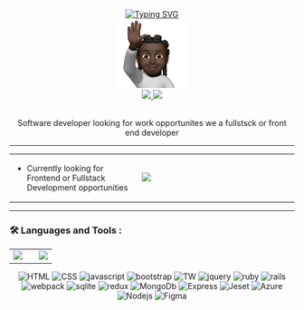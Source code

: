 <div id="header" align="center">
 <a href="https://git.io/typing-svg">
<a href="https://git.io/typing-svg"><img src="https://readme-typing-svg.demolab.com?font=Fira+Code&size=36&duration=4000&pause=200&color=135001&background=FFFFFF&center=true&vCenter=true&multiline=true&width=1000&height=160&lines=Hey+There%2C+I'm+Austin+Johnson;Technically+Austin+Johnson;Fullstack+Web+Developer+and+IT+Professional" alt="Typing SVG" /></a>

</div>

<div id="avatar" align="center">
 <img src="27DDC5C7-77D7-4E81-ADE7-BF527961DDE5.png" width="25%">
</div>
                                                                                   
<div id="social-badges" align="center">
  <a href="https://www.linkedin.com/in/austinjjohnson/" id="linkedin">
    <img src="https://img.shields.io/badge/LinkedIn-blue?logo=linkedin&logoColor=white&style=for-the-badge">
  </a>
  
  <a href="https://twitter.com/TechnicallyAJ" id="twitter">
    <img src="https://img.shields.io/badge/Twitter-blue?logo=twitter&logoColor=white&style=for-the-badge">
  </a>
</div>

<div id="activity-badges" align="center">
  <a href="">
    <img src="https://komarev.com/ghpvc/?username=TechnicallyAustin&style=flat-square&color=blue" alt=""/>
  </a>
</div>
 
 <div id="about-me" align="center">
   <p>Software developer looking for work opportunites we a fullstsck or front end developer </p>
 </div>
    
   ---

 <div id="currently" align="center">
  <table width="100%">
   <tr>
    <td width=45%">
  <ul>
   <li>Currently looking for Frontend or Fullstack Development opportunities</li>

  </ul>
     </td>
    <td width=55%">
      <img src="https://wakatime.com/share/@TechnicallyAustin/6b3118df-d4e0-45b6-bec4-ab00b32a129d.svg" width="100%">
    </td>
   </tr>
   </table>
  
 </div>

  ---
  
  ### 🛠️ Languages and Tools :
  <table align="center" width="100%">
   <tr>
     <td width="60%">
       <a id="github-stats" align="justify">
        <img src="https://github-readme-stats.vercel.app/api?username=TechnicallyAustin&count_private=true" width="100%">
       </a>
     </td>
     <td>
      <a id="top-lang" width="40%">
       <img src="https://github-readme-stats.vercel.app/api/top-langs/?username=TechnicallyAustin&size_weight=0.5&count_weight=0.5" width="100%">
      </a>
     </td>
    
   </tr>                                                                                                             </table>
 <div id="language-badges" align="center">
   <a>
    <img src="https://img.shields.io/badge/HTML5-E34F26.svg?style=for-the-badge&logo=HTML5&logoColor=white" alt="HTML" id="HTML">
   </a>
    <a>
    <img src="https://img.shields.io/badge/CSS3-1572B6.svg?style=for-the-badge&logo=CSS3&logoColor=white" alt="CSS" id="CSS">
   </a>
    <a>
    <img src="https://img.shields.io/badge/JavaScript-F7DF1E.svg?style=for-the-badge&logo=JavaScript&logoColor=black" alt="javascript" id="javascript">
   </a>
    <a>
    <img src="https://img.shields.io/badge/Bootstrap-7952B3.svg?style=for-the-badge&logo=Bootstrap&logoColor=white" alt="bootstrap" id="bootstrap">
   </a>
  <a>
   <img src='https://img.shields.io/badge/Tailwind_CSS-38B2AC?style=for-the-badge&logo=tailwind-css&logoColor=white' alt="TW" id="TW"/>
   <a/>
    <a>
    <img src="https://img.shields.io/badge/jQuery-0769AD.svg?style=for-the-badge&logo=jQuery&logoColor=white" alt="jquery" id="jquery">
   </a>
    <a>
    <img src="https://img.shields.io/badge/Ruby-CC342D.svg?style=for-the-badge&logo=Ruby&logoColor=white" alt="ruby" id="ruby">
   </a>
    <a>
    <img src="https://img.shields.io/badge/Ruby%20on%20Rails-CC0000.svg?style=for-the-badge&logo=Ruby-on-Rails&logoColor=white" alt="rails" id="rails">
   </a>
   <a>
    <img src="https://img.shields.io/badge/Webpack-8DD6F9.svg?style=for-the-badge&logo=Webpack&logoColor=black" alt="webpack" id="webpack">
   </a>
    <a>
    <img src="https://img.shields.io/badge/SQLite-003B57.svg?style=for-the-badge&logo=SQLite&logoColor=white" alt="sqlite" id="sqlite">
   </a>
    <a>
     <img src="https://img.shields.io/badge/Redux-764ABC.svg?style=for-the-badge&logo=Redux&logoColor=white" alt="redux" id="redux">
    </a>
    <a>
     <img src="https://img.shields.io/badge/MongoDB-47A248.svg?style=for-the-badge&logo=MongoDB&logoColor=white" alt="MongoDb" id="MongoDb">
    </a>
    <a>
     <img src="https://img.shields.io/badge/Express-000000.svg?style=for-the-badge&logo=Express&logoColor=white" alt="Express" id="Express">
    </a>
    <a>
     <img src="https://img.shields.io/badge/Jest-323330?style=for-the-badge&logo=Jest&logoColor=white" alt="Jeset" id="Jest">
    </a>
  <a>
   <img src='https://img.shields.io/badge/Microsoft_Azure-0089D6?style=for-the-badge&logo=microsoft-azure&logoColor=white' alt='Azure' id='Azure'/>
    <a>
     <img src="https://img.shields.io/badge/Node.js-339933.svg?style=for-the-badge&logo=nodedotjs&logoColor=white" alt="Nodejs" id="Nodejs">
 </a>
 <a>
  <img src="https://img.shields.io/badge/Figma-F24E1E?style=for-the-badge&logo=figma&logoColor=white" alt="Figma" id="Figma"/>
 </a>
 
 
 </div>



<!--

Here are some ideas to get you started:

- 🔭 I’m currently working on ...
- 🌱 I’m currently learning ...
- 👯 I’m looking to collaborate on ...
- 🤔 I’m looking for help with ...
- 💬 Ask me about ...
- ⚡ Fun fact: ...
-->
